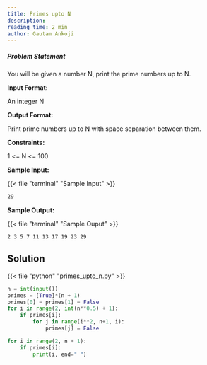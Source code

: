 ```yaml
---
title: Primes upto N
description: 
reading_time: 2 min
author: Gautam Ankoji
---
```


##### Problem Statement

You will be given a number N, print the prime numbers up to N.

**Input Format:**

An integer N

**Output Format:**

Print prime numbers up to N with space separation between them.

**Constraints:**

1 <= N <= 100

**Sample Input:**

{{< file "terminal" "Sample Input" >}}

```md
29
```

**Sample Output:**

{{< file "terminal" "Sample Ouput" >}}

```md
2 3 5 7 11 13 17 19 23 29
```

## Solution

<!-- **Approach:** -->

{{< file "python" "primes_upto_n.py" >}}

```py
n = int(input())
primes = [True]*(n + 1)
primes[0] = primes[1] = False
for i in range(2, int(n**0.5) + 1):
    if primes[i]:
        for j in range(i**2, n+1, i):
            primes[j] = False

for i in range(2, n + 1):
    if primes[i]:
        print(i, end=" ")
```

